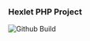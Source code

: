 ### Hexlet PHP Project

![Github Build](https://github.com/divivaes/php-project-lvl1/.github/workflows/main.yml/badge.svg)